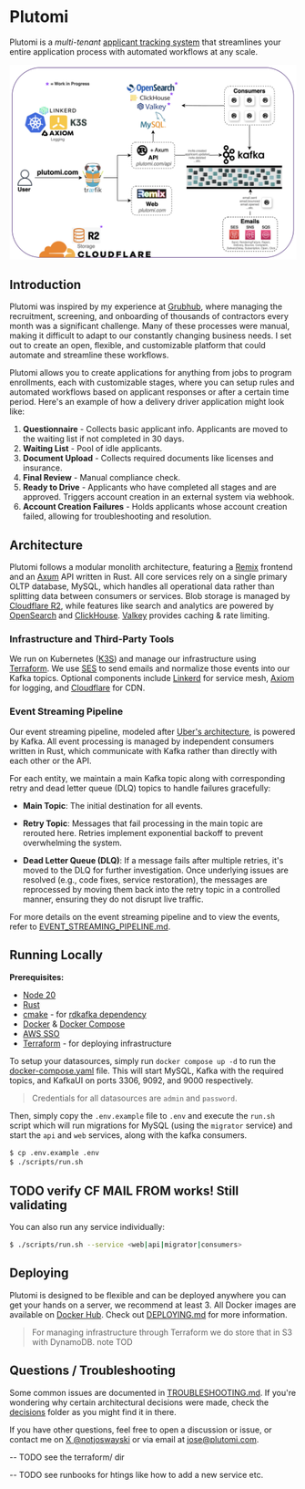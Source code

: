 # Plutomi

Plutomi is a _multi-tenant_ [applicant tracking system](https://en.wikipedia.org/wiki/Applicant_tracking_system) that streamlines your entire application process with automated workflows at any scale.

![infra](./images/infra.png)

## Introduction

Plutomi was inspired by my experience at [Grubhub](grubhub.com), where managing the recruitment, screening, and onboarding of thousands of contractors every month was a significant challenge. Many of these processes were manual, making it difficult to adapt to our constantly changing business needs. I set out to create an open, flexible, and customizable platform that could automate and streamline these workflows.

Plutomi allows you to create applications for anything from jobs to program enrollments, each with customizable stages, where you can setup rules and automated workflows based on applicant responses or after a certain time period. Here's an example of how a delivery driver application might look like:

1. **Questionnaire** - Collects basic applicant info. Applicants are moved to the waiting list if not completed in 30 days.
2. **Waiting List** - Pool of idle applicants.
3. **Document Upload** - Collects required documents like licenses and insurance.
4. **Final Review** - Manual compliance check.
5. **Ready to Drive** - Applicants who have completed all stages and are approved. Triggers account creation in an external system via webhook.
6. **Account Creation Failures** - Holds applicants whose account creation failed, allowing for troubleshooting and resolution.

## Architecture

Plutomi follows a modular monolith architecture, featuring a [Remix](https://remix.run/) frontend and an [Axum](https://github.com/tokio-rs/axum) API written in Rust. All core services rely on a single primary OLTP database, MySQL, which handles all operational data rather than splitting data between consumers or services. Blob storage is managed by [Cloudflare R2](https://www.cloudflare.com/developer-platform/r2/), while features like search and analytics are powered by [OpenSearch](https://opensearch.org/) and [ClickHouse](https://clickhouse.com/). [Valkey](https://valkey.io/) provides caching & rate limiting.

### Infrastructure and Third-Party Tools

We run on Kubernetes ([K3S](https://k3s.io/)) and manage our infrastructure using [Terraform](https://terraform.com/). We use [SES](https://aws.amazon.com/ses/) to send emails and normalize those events into our Kafka topics. Optional components include [Linkerd](https://linkerd.io/) for service mesh, [Axiom](https://axiom.co/) for logging, and [Cloudflare](https://www.cloudflare.com/) for CDN.

### Event Streaming Pipeline

Our event streaming pipeline, modeled after [Uber's architecture](https://www.uber.com/en-JP/blog/reliable-reprocessing/), is powered by Kafka. All event processing is managed by independent consumers written in Rust, which communicate with Kafka rather than directly with each other or the API.

For each entity, we maintain a main Kafka topic along with corresponding retry and dead letter queue (DLQ) topics to handle failures gracefully:

- **Main Topic**: The initial destination for all events.

- **Retry Topic**: Messages that fail processing in the main topic are rerouted here. Retries implement exponential backoff to prevent overwhelming the system.

- **Dead Letter Queue (DLQ)**: If a message fails after multiple retries, it's moved to the DLQ for further investigation. Once underlying issues are resolved (e.g., code fixes, service restoration), the messages are reprocessed by moving them back into the retry topic in a controlled manner, ensuring they do not disrupt live traffic.

For more details on the event streaming pipeline and to view the events, refer to [EVENT_STREAMING_PIPELINE.md](./EVENT_STREAMING_PIPELINE.md).

## Running Locally

**Prerequisites:**

- [Node 20](https://nodejs.org/en/download)
- [Rust](https://www.rust-lang.org/tools/install)
- [cmake](https://cmake.org/download/) - for [rdkafka dependency](https://github.com/fede1024/rust-rdkafka?tab=readme-ov-file#installation)
- [Docker](https://docs.docker.com/get-docker/) & [Docker Compose](https://docs.docker.com/compose/install/)
- [AWS SSO](https://docs.aws.amazon.com/cli/latest/userguide/cli-configure-sso.html)
- [Terraform](https://learn.hashicorp.com/tutorials/terraform/install-cli) - for deploying infrastructure

To setup your datasources, simply run `docker compose up -d` to run the [docker-compose.yaml](./docker-compose.yaml) file. This will start MySQL, Kafka with the required topics, and KafkaUI on ports 3306, 9092, and 9000 respectively.

> Credentials for all datasources are `admin` and `password`.

Then, simply copy the `.env.example` file to `.env` and execute the `run.sh` script which will run migrations for MySQL (using the `migrator` service) and start the `api` and `web` services, along with the kafka consumers.

```bash
$ cp .env.example .env
$ ./scripts/run.sh
```

## TODO verify CF MAIL FROM works! Still validating

You can also run any service individually:

```bash
$ ./scripts/run.sh --service <web|api|migrator|consumers>
```

## Deploying

Plutomi is designed to be flexible and can be deployed anywhere you can get your hands on a server, we recommend at least 3. All Docker images are available on [Docker Hub](https://hub.docker.com/u/plutomi). Check out [DEPLOYING.md](DEPLOYING.md) for more information.

> For managing infrastructure through Terraform we do store that in S3 with DynamoDB. note TOD

## Questions / Troubleshooting

Some common issues are documented in [TROUBLESHOOTING.md](TROUBLESHOOTING.md). If you're wondering why certain architectural decisions were made, check the [decisions](./decisions/README.md) folder as you might find it in there.

If you have other questions, feel free to open a discussion or issue, or contact me on [X @notjoswayski](https://twitter.com/notjoswayski) or via email at jose@plutomi.com.

-- TODO see the terraform/ dir

--
TODO see runbooks for htings like how to add a new service etc.
